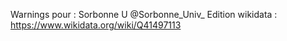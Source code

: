 Warnings pour : Sorbonne U @Sorbonne_Univ_
Edition wikidata : https://www.wikidata.org/wiki/Q41497113 

